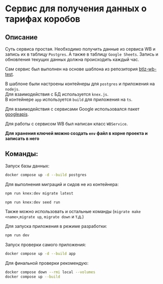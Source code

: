 # Сервис для получения данных о тарифах коробов

## Описание
Суть сервиса простая. Необходимо получить данные из сервиса WB и запись их в таблицу `Postgres`. А также в таблицу `Google Sheets`. Запись и обновления текущих данных должна происходить каждый час.

Сам сервис был выполнен на основе шаблона из репозитория [btlz-wb-test](https://github.com/lucard17/btlz-wb-test).

В шаблоне были настроены контейнеры для `postgres` и приложения на `nodejs`.  
Для взаимодействия с БД используется `knex.js`.  
В контейнере `app` используется `build` для приложения на `ts`.

Для взаимодействия с сервисами Google использовался пакет [googleapis](https://www.npmjs.com/package/googleapis).

Для работы с сервисом WB был написан класс `WBService`.

**Для хранения ключей можно создать `env` файл в корне проекта и записать в него**

## Команды:
Запуск базы данных:
```bash
docker compose up -d --build postgres
```

Для выполнения миграций и сидов не из контейнера:
```bash
npm run knex:dev migrate latest
```

```bash
npm run knex:dev seed run
```
Также можно использовать и остальные команды (`migrate make <name>`,`migrate up`, `migrate down` и т.д.)

Для запуска приложения в режиме разработки:
```bash
npm run dev
```

Запуск проверки самого приложения:
```bash
docker compose up -d --build app
```

Для финальной проверки рекомендую:
```bash
docker compose down --rmi local --volumes
docker compose up --build
```
